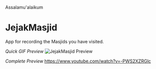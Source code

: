 Assalamu'alaikum

# JejakMasjid
App for recording the Masjids you have visited.

*Quick GIF Preview*
![JejakMasjid Preview](https://github.com/fathur-rahman/JejakMasjid/blob/master/JejakMasjd%20gif/JejakMasjid_1.gif)

*Complete Preview*
https://www.youtube.com/watch?v=-PWS2XZRGlc
